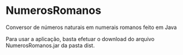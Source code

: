 # NumerosRomanos
Conversor de números naturais em numerais romanos feito em Java

Para usar a aplicação, basta efetuar o download do arquivo NumerosRomanos.jar da pasta dist.
